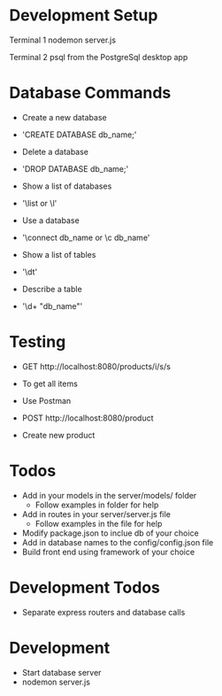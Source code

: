 # Development Setup

Terminal 1
  nodemon server.js

Terminal 2
  psql from the PostgreSql desktop app

# Database Commands

  - Create a new database
  - 'CREATE DATABASE db_name;'

  - Delete a database
  - 'DROP DATABASE db_name;'

  - Show a list of databases
  - '\list or \l'

  - Use a database
  - '\connect db_name or \c db_name'

  - Show a list of tables
  - '\dt'

  - Describe a table
  - '\d+ "db_name"'

# Testing

  - GET http://localhost:8080/products/i/s/s
  - To get all items

  - Use Postman
  - POST http://localhost:8080/product
  - Create new product

# Todos
  - Add in your models in the server/models/ folder
    - Follow examples in folder for help
  - Add in routes in your server/server.js file
    - Follow examples in the file for help
  - Modify package.json to inclue db of your choice
  - Add in database names to the config/config.json file
  - Build front end using framework of your choice

# Development Todos
  - Separate express routers and database calls

# Development
  - Start database server
  - nodemon server.js